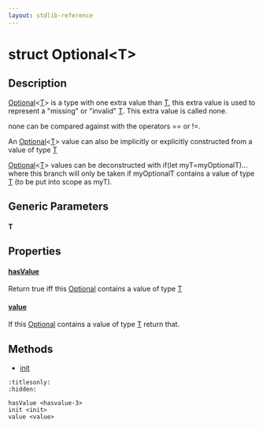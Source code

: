 ```yaml
---
layout: stdlib-reference
---
```


# struct Optional\<T\>

## Description

<span class='code'><a href=".html" class="code_type">Optional</a>&lt;<a href=".html#typeparam-T" class="code_type">T</a>&gt;</span> is a type with one extra value than <span class='code'><a href=".html#typeparam-T" class="code_type">T</a></span>, this extra value is
used to represent a "missing" or "invalid" <span class='code'><a href=".html#typeparam-T" class="code_type">T</a></span>. This extra value is called
<span class='code'>none</span>.

<span class='code'>none</span> can be compared against with the operators <span class='code'>==</span> or <span class='code'>!=</span>.

An <span class='code'><a href=".html" class="code_type">Optional</a>&lt;<a href=".html#typeparam-T" class="code_type">T</a>&gt;</span> value can also be implicitly or explicitly constructed from
a value of type <span class='code'><a href=".html#typeparam-T" class="code_type">T</a></span>

<span class='code'><a href=".html" class="code_type">Optional</a>&lt;<a href=".html#typeparam-T" class="code_type">T</a>&gt;</span> values can be deconstructed with <span class='code'>if(let myT=myOptionalT)...</span>
where this branch will only be taken if <span class='code'>myOptionalT</span> contains a value
of type <span class='code'><a href=".html#typeparam-T" class="code_type">T</a></span> (to be put into scope as <span class='code'>myT</span>).


## Generic Parameters

####  <a id="typeparam-T"></a>T

## Properties

####  <a id="decl-hasValue"></a>[hasValue](../hasvalue-3.html)
Return <span class='code'>true</span> iff this <span class='code'><a href=".html" class="code_type">Optional</a></span> contains a value of type <span class='code'><a href=".html#typeparam-T" class="code_type">T</a></span>

####  <a id="decl-value"></a>[value](../value.html)
If this <span class='code'><a href=".html" class="code_type">Optional</a></span> contains a value of type <span class='code'><a href=".html#typeparam-T" class="code_type">T</a></span> return that.


## Methods

* [init](../init.html)


```{toctree}
:titlesonly:
:hidden:

hasValue <hasvalue-3>
init <init>
value <value>
```
